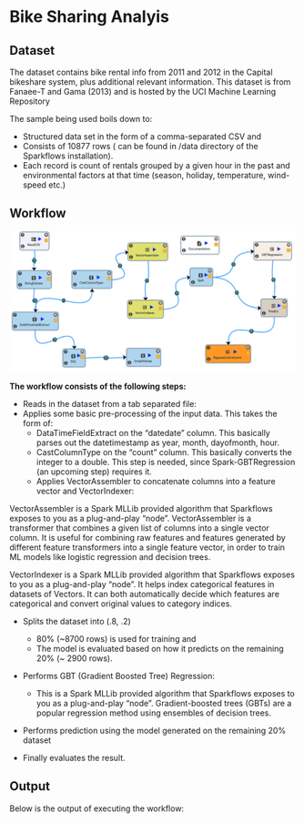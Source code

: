 # Bike Sharing Analyis


## Dataset

The dataset contains bike rental info from 2011 and 2012 in the Capital bikeshare system, plus additional relevant information. This dataset is from Fanaee-T and Gama (2013) and is hosted by the UCI Machine Learning Repository

The sample being used boils down to:

- Structured data set in the form of a comma-separated CSV and
- Consists of 10877 rows ( can be found in /data directory of the Sparkflows installation).
- Each record is count of rentals grouped by a given hour in the past and environmental factors at that time (season, holiday, temperature, wind-speed etc.)



## Workflow

<img src="bike-sharing-analysis-workflow.png"/>

**The workflow consists of the following steps:**


- Reads in the dataset from a tab separated file:
- Applies some basic pre-processing of the input data. This takes the form of:
  - DataTimeFieldExtract on the “datedate” column. This basically parses out the datetimestamp as year, month, dayofmonth, hour.
  - CastColumnType on the “count” column. This basically converts the integer to a double.  This step is needed, since Spark-GBTRegression (an upcoming step) requires it.
  - Applies VectorAssembler to concatenate columns into a feature vector and VectorIndexer:

VectorAssembler is a Spark MLLib provided algorithm that Sparkflows exposes to you as a plug-and-play “node”. VectorAssembler is a transformer that combines a given list of columns into a single vector column. It is useful for combining raw features and features generated by different feature transformers into a single feature vector, in order to train ML models like logistic regression and decision trees.

VectorIndexer  is a  Spark MLLib provided algorithm that Sparkflows exposes to you as a plug-and-play “node”. It helps index categorical features in datasets of Vectors. It can both automatically decide which features are categorical and convert original values to category indices.

- Splits the dataset into (.8, .2)
  - 80% (~8700 rows) is used for training and 
  - The model is evaluated based on how it predicts on the remaining 20% (~ 2900 rows).

- Performs GBT (Gradient Boosted Tree) Regression:
  - This is a Spark MLLib provided algorithm that Sparkflows exposes to you as a plug-and-play “node”. Gradient-boosted trees (GBTs) are a popular regression method using ensembles of decision trees.

- Performs prediction using the model generated on the remaining 20% dataset

- Finally evaluates the result.



## Output

Below is the output of executing the workflow:


